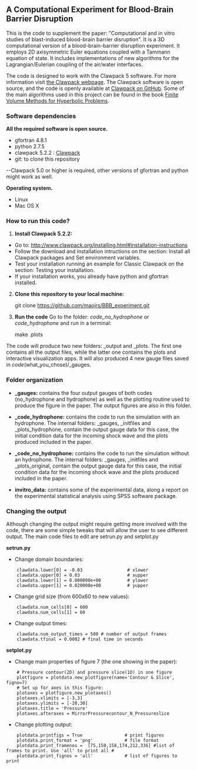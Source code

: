 ## A Computational Experiment for Blood-Brain Barrier Disruption 

This is the code to supplement the paper: "Computational and in vitro studies of blast-induced blood-brain barrier disruption". It is a 3D computational version of a blood-brain-barrier disruption experiment. It employs 2D axisymmetric Euler equations coupled with a Tammann equation of state. It includes implementations of new algorithms for the Lagrangian/Eulerian coupling of the air/water interfaces.

The code is designed to work with the Clawpack 5 software. For more information visit [the Clawpack webpage](http://www.clawpack.org/ ). The Clawpack software is open source, and the code is openly available at [Clawpack on GitHub](https://github.com/clawpack/clawpack). Some of the main algorithms used in this project can be found in the book [Finite Volume Methods for Hyperbolic Problems](http://depts.washington.edu/clawpack/book.html).

### Software dependencies
**All the required software is open source.**
* gfortran 4.8.1 
* python 2.7.5
* clawpack 5.2.2 : [Clawpack](http://www.clawpack.org/ )
* git: to clone this repository

--Clawpack 5.0 or higher is required, other versions of gfortran and python might work as well.

**Operating system.**
* Linux
* Mac OS X

### How to run this code?
1. **Install Clawpack 5.2.2:**
  * Go to: http://www.clawpack.org/installing.html#installation-instructions
  * Follow the download and installation intructions on the section: Install all Clawpack packages and Set environment variables.
  * Test your installation running an example for Classic Clawpack on the section: Testing your installation.
  * If your installation works, you already have python and gfortran installed.

2. **Clone this repository to your local machine:**

    git clone https://github.com/maojrs/BBB_experiment.git

3. **Run the code**
Go to the folder: *code_no_hydrophone* or *code_hydrophone* and run in a terminal:

    make .plots

The code will produce two new folders: _output and _plots. The first one contains all the output files, while the latter one contains the plots and interactive visualization apps. It will also produced 4 new gauge files saved in _code_(what_you_chose)/_gauges.

### Folder organization
* **_gauges:** contains the four output gauges of both codes (no_hydrophone and hydrophone) as well as the plotting routine used to produce the figure in the paper. The output figures are also in this folder.

* **_code_hydrophone:** contains the code to run the simulation with an hydrophone. The internal folders: _gauges, _initfiles and _plots_hydrophone, contain the output gauge data for this case, the initial condition data for the incoming shock wave and the plots produced included in the paper.

* **_code_no_hydrophone:**  contains the code to run the simulation without an hydrophone. The internal folders: _gauges, _initfiles and _plots_original, contain the output gauge data for this case, the initial condition data for the incoming shock wave and the plots produced included in the paper.

* **invitro_data:** contains some of the experimental data, along a report on the experimental statistical analysis using SPSS software package. 

### Changing the output
Although changing the output might require getting more involved with the code, there are some simple tweaks that will allow the user to see different output. The main code files to edit are setrun.py and setplot.py

**setrun.py**

* Change domain boundaries:

```
    clawdata.lower[0] = -0.03                 # xlower
    clawdata.upper[0] = 0.03                  # xupper
    clawdata.lower[1] = 0.000000e+00          # ylower
    clawdata.upper[1] = 0.020000e+00          # yupper
```

* Change grid size (from 600x60 to new values):

```
    clawdata.num_cells[0] = 600
    clawdata.num_cells[1] = 60
```

* Change output times:

```
    clawdata.num_output_times = 500 # number of output frames
    clawdata.tfinal = 0.0002 # final time in seconds
```

**setplot.py**

* Change main properties of figure 7 (the one showing in the paper):

```
    # Pressure contour(2D) and pressure slice(1D) in one figure
    plotfigure = plotdata.new_plotfigure(name='Contour & Slice', figno=7)
    # Set up for axes in this figure:
    plotaxes = plotfigure.new_plotaxes() 
    plotaxes.xlimits = [-3,3] 
    plotaxes.ylimits = [-20,30]
    plotaxes.title = 'Pressure'    
    plotaxes.afteraxes = MirrorPressurecontour_N_Pressureslice    
 ``` 
 
* Change plotting output:

```
    plotdata.printfigs = True                # print figures
    plotdata.print_format = 'png'            # file format
    plotdata.print_framenos =  [75,150,158,174,212,336] #list of frames to print. Use 'all' to print all #
    plotdata.print_fignos = 'all'            # list of figures to print
```
